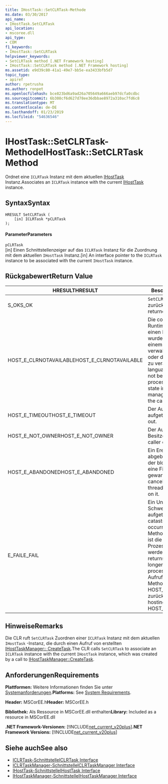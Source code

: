 ```yaml
---
title: IHostTask::SetCLRTask-Methode
ms.date: 03/30/2017
api_name:
- IHostTask.SetCLRTask
api_location:
- mscoree.dll
api_type:
- COM
f1_keywords:
- IHostTask::SetCLRTask
helpviewer_keywords:
- SetCLRTask method [.NET Framework hosting]
- IHostTask::SetCLRTask method [.NET Framework hosting]
ms.assetid: e9d39c80-41a1-49e7-bb5e-ea3433bfb5d7
topic_type:
- apiref
author: rpetrusha
ms.author: ronpet
ms.openlocfilehash: bce823bd6a9ad26a705649a666aeb97dcfa0cdbc
ms.sourcegitcommit: 6b308cf6d627d78ee36dbbae8972a310ac7fd6c8
ms.translationtype: MT
ms.contentlocale: de-DE
ms.lasthandoff: 01/23/2019
ms.locfileid: "54636546"
---
```

# <a name="ihosttasksetclrtask-method"></a><span data-ttu-id="eebdb-102">IHostTask::SetCLRTask-Methode</span><span class="sxs-lookup"><span data-stu-id="eebdb-102">IHostTask::SetCLRTask Method</span></span>
<span data-ttu-id="eebdb-103">Ordnet eine `ICLRTask` Instanz mit dem aktuellen [IHostTask](../../../../docs/framework/unmanaged-api/hosting/ihosttask-interface.md) Instanz.</span><span class="sxs-lookup"><span data-stu-id="eebdb-103">Associates an `ICLRTask` instance with the current [IHostTask](../../../../docs/framework/unmanaged-api/hosting/ihosttask-interface.md) instance.</span></span>  
  
## <a name="syntax"></a><span data-ttu-id="eebdb-104">Syntax</span><span class="sxs-lookup"><span data-stu-id="eebdb-104">Syntax</span></span>  
  
```  
HRESULT SetCLRTask (  
    [in] ICLRTask *pCLRTask  
);  
```  
  
#### <a name="parameters"></a><span data-ttu-id="eebdb-105">Parameter</span><span class="sxs-lookup"><span data-stu-id="eebdb-105">Parameters</span></span>  
 `pCLRTask`  
 <span data-ttu-id="eebdb-106">[in] Einen Schnittstellenzeiger auf das `ICLRTask` Instanz für die Zuordnung mit dem aktuellen `IHostTask` Instanz.</span><span class="sxs-lookup"><span data-stu-id="eebdb-106">[in] An interface pointer to the `ICLRTask` instance to be associated with the current `IHostTask` instance.</span></span>  
  
## <a name="return-value"></a><span data-ttu-id="eebdb-107">Rückgabewert</span><span class="sxs-lookup"><span data-stu-id="eebdb-107">Return Value</span></span>  
  
|<span data-ttu-id="eebdb-108">HRESULT</span><span class="sxs-lookup"><span data-stu-id="eebdb-108">HRESULT</span></span>|<span data-ttu-id="eebdb-109">Beschreibung</span><span class="sxs-lookup"><span data-stu-id="eebdb-109">Description</span></span>|  
|-------------|-----------------|  
|<span data-ttu-id="eebdb-110">S_OK</span><span class="sxs-lookup"><span data-stu-id="eebdb-110">S_OK</span></span>|<span data-ttu-id="eebdb-111">`SetCLRTask` wurde erfolgreich zurückgegeben.</span><span class="sxs-lookup"><span data-stu-id="eebdb-111">`SetCLRTask` returned successfully.</span></span>|  
|<span data-ttu-id="eebdb-112">HOST_E_CLRNOTAVAILABLE</span><span class="sxs-lookup"><span data-stu-id="eebdb-112">HOST_E_CLRNOTAVAILABLE</span></span>|<span data-ttu-id="eebdb-113">Die common Language Runtime (CLR) wurde nicht in einen Prozess geladen wurde, oder die CLR ist in einem Zustand, in dem nicht verwalteten Code ausführen oder den Aufruf erfolgreich zu verarbeiten.</span><span class="sxs-lookup"><span data-stu-id="eebdb-113">The common language runtime (CLR) has not been loaded into a process, or the CLR is in a state in which it cannot run managed code or process the call successfully.</span></span>|  
|<span data-ttu-id="eebdb-114">HOST_E_TIMEOUT</span><span class="sxs-lookup"><span data-stu-id="eebdb-114">HOST_E_TIMEOUT</span></span>|<span data-ttu-id="eebdb-115">Der Aufruf ist ein Timeout aufgetreten.</span><span class="sxs-lookup"><span data-stu-id="eebdb-115">The call timed out.</span></span>|  
|<span data-ttu-id="eebdb-116">HOST_E_NOT_OWNER</span><span class="sxs-lookup"><span data-stu-id="eebdb-116">HOST_E_NOT_OWNER</span></span>|<span data-ttu-id="eebdb-117">Der Aufrufer ist nicht Besitzer der Sperre.</span><span class="sxs-lookup"><span data-stu-id="eebdb-117">The caller does not own the lock.</span></span>|  
|<span data-ttu-id="eebdb-118">HOST_E_ABANDONED</span><span class="sxs-lookup"><span data-stu-id="eebdb-118">HOST_E_ABANDONED</span></span>|<span data-ttu-id="eebdb-119">Ein Ereignis wurde abgebrochen, während sich der blockierte Thread oder eine Fiber darauf gewartet.</span><span class="sxs-lookup"><span data-stu-id="eebdb-119">An event was canceled while a blocked thread or fiber was waiting on it.</span></span>|  
|<span data-ttu-id="eebdb-120">E_FAIL</span><span class="sxs-lookup"><span data-stu-id="eebdb-120">E_FAIL</span></span>|<span data-ttu-id="eebdb-121">Ein Unbekannter Schwerwiegender Fehler ist aufgetreten.</span><span class="sxs-lookup"><span data-stu-id="eebdb-121">An unknown catastrophic failure occurred.</span></span> <span data-ttu-id="eebdb-122">Wenn eine Methode E_FAIL zurückgibt, ist die CLR nicht mehr im Prozess verwendet werden.</span><span class="sxs-lookup"><span data-stu-id="eebdb-122">When a method returns E_FAIL, the CLR is no longer usable within the process.</span></span> <span data-ttu-id="eebdb-123">Nachfolgende Aufrufe zum Hosten der Methoden HOST_E_CLRNOTAVAILABLE zurück.</span><span class="sxs-lookup"><span data-stu-id="eebdb-123">Subsequent calls to hosting methods return HOST_E_CLRNOTAVAILABLE.</span></span>|  
  
## <a name="remarks"></a><span data-ttu-id="eebdb-124">Hinweise</span><span class="sxs-lookup"><span data-stu-id="eebdb-124">Remarks</span></span>  
 <span data-ttu-id="eebdb-125">Die CLR ruft `SetCLRTask` Zuordnen einer `ICLRTask` Instanz mit dem aktuellen `IHostTask` -Instanz, die durch einen Aufruf von erstellten [IHostTaskManager:: CreateTask](../../../../docs/framework/unmanaged-api/hosting/ihosttaskmanager-createtask-method.md).</span><span class="sxs-lookup"><span data-stu-id="eebdb-125">The CLR calls `SetCLRTask` to associate an `ICLRTask` instance with the current `IHostTask` instance, which was created by a call to [IHostTaskManager::CreateTask](../../../../docs/framework/unmanaged-api/hosting/ihosttaskmanager-createtask-method.md).</span></span>  
  
## <a name="requirements"></a><span data-ttu-id="eebdb-126">Anforderungen</span><span class="sxs-lookup"><span data-stu-id="eebdb-126">Requirements</span></span>  
 <span data-ttu-id="eebdb-127">**Plattformen:** Weitere Informationen finden Sie unter [Systemanforderungen](../../../../docs/framework/get-started/system-requirements.md).</span><span class="sxs-lookup"><span data-stu-id="eebdb-127">**Platforms:** See [System Requirements](../../../../docs/framework/get-started/system-requirements.md).</span></span>  
  
 <span data-ttu-id="eebdb-128">**Header:** MSCorEE.h</span><span class="sxs-lookup"><span data-stu-id="eebdb-128">**Header:** MSCorEE.h</span></span>  
  
 <span data-ttu-id="eebdb-129">**Bibliothek:** Als Ressource in MSCorEE.dll enthalten</span><span class="sxs-lookup"><span data-stu-id="eebdb-129">**Library:** Included as a resource in MSCorEE.dll</span></span>  
  
 <span data-ttu-id="eebdb-130">**.NET Framework-Versionen:** [!INCLUDE[net_current_v20plus](../../../../includes/net-current-v20plus-md.md)]</span><span class="sxs-lookup"><span data-stu-id="eebdb-130">**.NET Framework Versions:** [!INCLUDE[net_current_v20plus](../../../../includes/net-current-v20plus-md.md)]</span></span>  
  
## <a name="see-also"></a><span data-ttu-id="eebdb-131">Siehe auch</span><span class="sxs-lookup"><span data-stu-id="eebdb-131">See also</span></span>
- [<span data-ttu-id="eebdb-132">ICLRTask-Schnittstelle</span><span class="sxs-lookup"><span data-stu-id="eebdb-132">ICLRTask Interface</span></span>](../../../../docs/framework/unmanaged-api/hosting/iclrtask-interface.md)
- [<span data-ttu-id="eebdb-133">ICLRTaskManager-Schnittstelle</span><span class="sxs-lookup"><span data-stu-id="eebdb-133">ICLRTaskManager Interface</span></span>](../../../../docs/framework/unmanaged-api/hosting/iclrtaskmanager-interface.md)
- [<span data-ttu-id="eebdb-134">IHostTask-Schnittstelle</span><span class="sxs-lookup"><span data-stu-id="eebdb-134">IHostTask Interface</span></span>](../../../../docs/framework/unmanaged-api/hosting/ihosttask-interface.md)
- [<span data-ttu-id="eebdb-135">IHostTaskManager-Schnittstelle</span><span class="sxs-lookup"><span data-stu-id="eebdb-135">IHostTaskManager Interface</span></span>](../../../../docs/framework/unmanaged-api/hosting/ihosttaskmanager-interface.md)
